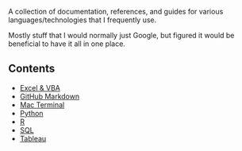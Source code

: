 A collection of documentation, references, and guides for various languages/technologies that I frequently use.

Mostly stuff that I would normally just Google, but figured it would be beneficial to have it all in one place.

## Contents

- [Excel & VBA](Content/excel_and_vba.md)
- [GitHub Markdown](Content/github_markdown.md)
- [Mac Terminal](Content/mac_terminal.md)
- [Python](Content/python.md)
- [R](Content/r.md)
- [SQL](Content/sql.md)
- [Tableau](Content/tableau.md)

